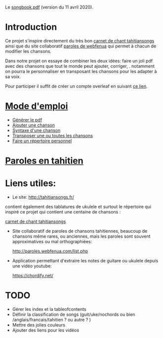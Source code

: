 
Le [songbook.pdf](songbook.pdf) (version du 11 avril 2020).

# Introduction

Ce projet s'inspire directement du très bon [carnet de chant tahitiansongs](http://tahitiansongs.fr/wp-content/uploads/2011/11/carnet_de_chants2.pdf) ainsi que du site collaboratif [paroles de webfenua](http://paroles.webfenua.com/list.php) qui permet à chacun de modifier les chansons.

Dans notre projet on essaye de combiner les deux idées: faire un joli pdf avec des chansons que tout le monde peut ajouter, corriger, . notamment on pourra le personnaliser en transposant les chansons pour les adapter à sa voix.

Pour participer il suffit de créer un compte overleaf en suivant [ce lien](https://fr.overleaf.com/9457921969mhjkwjdnycqj).

# [Mode d'emploi](modedemploi.md)

* [Générer le pdf](https://github.com/tahitoaa/songbookreadme/blob/master/modedemploi.md#g%C3%A9n%C3%A9rer-le-pdf)
* [Ajouter une chanson](https://github.com/tahitoaa/songbookreadme/blob/master/modedemploi.md#ajouter-une-chanson)
* [Syntaxe d'une chanson](https://github.com/tahitoaa/songbookreadme/blob/master/modedemploi.md#syntaxe-dune-chanson)
* [Transposer une ou toutes les chansons](https://github.com/tahitoaa/songbookreadme/blob/master/modedemploi.md#transposer-une-ou-toutes-les-chansons)
* [Faire un répertoire personnel](https://github.com/tahitoaa/songbookreadme/blob/master/modedemploi.md#faire-un-répertoire-personnel)

# [Paroles en tahitien](tahitien.md)


# Liens utiles:

  - Le site:            http://tahitiansongs.fr/ 
  
  contient également des tablatures de ukulele et surtout le répertoire qui inspiré ce projet qui contient une centaine de chansons :
  
  [carnet de chant tahitiansongs](http://tahitiansongs.fr/wp-content/uploads/2011/11/carnet_de_chants2.pdf)
  
  - Site collaboratif de paroles de chansons tahitiennes, beaucoup de chansons même rares, ou anciennes, mais les paroles
  sont souvent approximatives ou mal orthographiées: 
  
      http://paroles.webfenua.com/list.php
      
  - Application permettant d'extraire les notes de guitare ou ukulele depuis une vidéo youtube:
  
      https://chordify.net/

# TODO
* Gérer les index et la tableofcontents
* Définir la classification de songs (guit/uke/nochords ou bien /anglais/francais/tahitien ? ou autre ? )
* Mettre des jolies couleurs
* Ajouter des liens pour les vidéos


